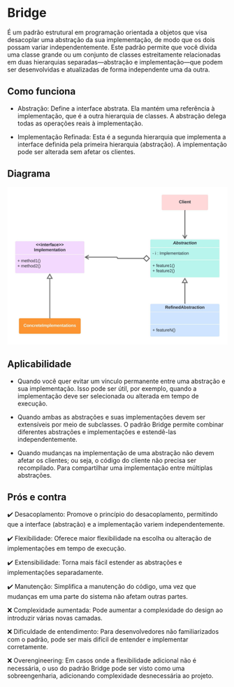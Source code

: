 # Bridge

É um padrão estrutural em programação orientada a objetos que visa desacoplar uma abstração da sua implementação, de modo que os dois possam variar independentemente. Este padrão permite que você divida uma classe grande ou um conjunto de classes estreitamente relacionadas em duas hierarquias separadas—abstração e implementação—que podem ser desenvolvidas e atualizadas de forma independente uma da outra.

## Como funciona

* Abstração: Define a interface abstrata. Ela mantém uma referência à implementação, que é a outra hierarquia de classes. A abstração delega todas as operações reais à implementação.

* Implementação Refinada: Esta é a segunda hierarquia que implementa a interface definida pela primeira hierarquia (abstração). A implementação pode ser alterada sem afetar os clientes.

## Diagrama

![](Bridge.jpeg)

## Aplicabilidade
* Quando você quer evitar um vínculo permanente entre uma abstração e sua implementação. Isso pode ser útil, por exemplo, quando a implementação deve ser selecionada ou alterada em tempo de execução.

* Quando ambas as abstrações e suas implementações devem ser extensíveis por meio de subclasses. O padrão Bridge permite combinar diferentes abstrações e implementações e estendê-las independentemente.

* Quando mudanças na implementação de uma abstração não devem afetar os clientes; ou seja, o código do cliente não precisa ser recompilado.
Para compartilhar uma implementação entre múltiplas abstrações.

## Prós e contra

✔️ Desacoplamento: Promove o princípio do desacoplamento, permitindo que a interface (abstração) e a implementação variem independentemente.

✔️ Flexibilidade: Oferece maior flexibilidade na escolha ou alteração de implementações em tempo de execução.

✔️ Extensibilidade: Torna mais fácil estender as abstrações e implementações separadamente.

✔️ Manutenção: Simplifica a manutenção do código, uma vez que mudanças em uma parte do sistema não afetam outras partes.

❌ Complexidade aumentada: Pode aumentar a complexidade do design ao introduzir várias novas camadas.

❌ Dificuldade de entendimento: Para desenvolvedores não familiarizados com o padrão, pode ser mais difícil de entender e implementar corretamente.

❌ Overengineering: Em casos onde a flexibilidade adicional não é necessária, o uso do padrão Bridge pode ser visto como uma sobreengenharia, adicionando complexidade desnecessária ao projeto.